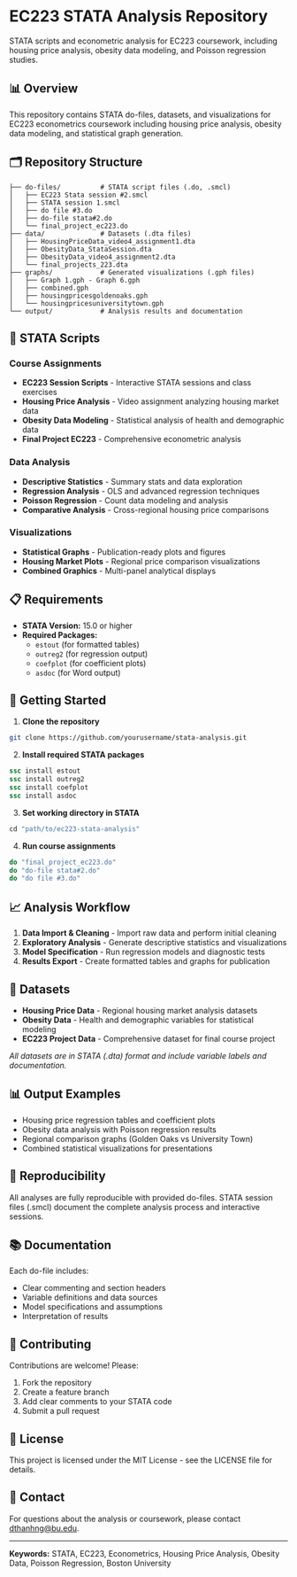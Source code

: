 # EC223 STATA Analysis Repository

STATA scripts and econometric analysis for EC223 coursework, including housing price analysis, obesity data modeling, and Poisson regression studies.

## 📊 Overview

This repository contains STATA do-files, datasets, and visualizations for EC223 econometrics coursework including housing price analysis, obesity data modeling, and statistical graph generation.

## 🗂️ Repository Structure

```
├── do-files/          # STATA script files (.do, .smcl)
│   ├── EC223 Stata session #2.smcl
│   ├── STATA session 1.smcl
│   ├── do file #3.do
│   ├── do-file stata#2.do
│   └── final_project_ec223.do
├── data/              # Datasets (.dta files)
│   ├── HousingPriceData_video4_assignment1.dta
│   ├── ObesityData_StataSession.dta
│   ├── ObesityData_video4_assignment2.dta
│   └── final_projects_223.dta
├── graphs/            # Generated visualizations (.gph files)
│   ├── Graph 1.gph - Graph 6.gph
│   ├── combined.gph
│   ├── housingpricesgoldenoaks.gph
│   └── housingpricesuniversitytown.gph
└── output/            # Analysis results and documentation
```

## 🔧 STATA Scripts

### Course Assignments
- **EC223 Session Scripts** - Interactive STATA sessions and class exercises
- **Housing Price Analysis** - Video assignment analyzing housing market data
- **Obesity Data Modeling** - Statistical analysis of health and demographic data
- **Final Project EC223** - Comprehensive econometric analysis

### Data Analysis
- **Descriptive Statistics** - Summary stats and data exploration
- **Regression Analysis** - OLS and advanced regression techniques
- **Poisson Regression** - Count data modeling and analysis
- **Comparative Analysis** - Cross-regional housing price comparisons

### Visualizations
- **Statistical Graphs** - Publication-ready plots and figures
- **Housing Market Plots** - Regional price comparison visualizations
- **Combined Graphics** - Multi-panel analytical displays

## 📋 Requirements

- **STATA Version:** 15.0 or higher
- **Required Packages:** 
  - `estout` (for formatted tables)
  - `outreg2` (for regression output)
  - `coefplot` (for coefficient plots)
  - `asdoc` (for Word output)

## 🚀 Getting Started

1. **Clone the repository**
```bash
git clone https://github.com/yourusername/stata-analysis.git
```

2. **Install required STATA packages**
```stata
ssc install estout
ssc install outreg2
ssc install coefplot
ssc install asdoc
```

3. **Set working directory in STATA**
```stata
cd "path/to/ec223-stata-analysis"
```

4. **Run course assignments**
```stata
do "final_project_ec223.do"
do "do-file stata#2.do"
do "do file #3.do"
```

## 📈 Analysis Workflow

1. **Data Import & Cleaning** - Import raw data and perform initial cleaning
2. **Exploratory Analysis** - Generate descriptive statistics and visualizations
3. **Model Specification** - Run regression models and diagnostic tests
4. **Results Export** - Create formatted tables and graphs for publication

## 📁 Datasets

- **Housing Price Data** - Regional housing market analysis datasets
- **Obesity Data** - Health and demographic variables for statistical modeling
- **EC223 Project Data** - Comprehensive dataset for final course project

*All datasets are in STATA (.dta) format and include variable labels and documentation.*

## 📊 Output Examples

- Housing price regression tables and coefficient plots
- Obesity data analysis with Poisson regression results
- Regional comparison graphs (Golden Oaks vs University Town)
- Combined statistical visualizations for presentations

## 🔄 Reproducibility

All analyses are fully reproducible with provided do-files. STATA session files (.smcl) document the complete analysis process and interactive sessions.

## 📚 Documentation

Each do-file includes:
- Clear commenting and section headers
- Variable definitions and data sources
- Model specifications and assumptions
- Interpretation of results

## 🤝 Contributing

Contributions are welcome! Please:
1. Fork the repository
2. Create a feature branch
3. Add clear comments to your STATA code
4. Submit a pull request

## 📄 License

This project is licensed under the MIT License - see the LICENSE file for details.

## 📧 Contact

For questions about the analysis or coursework, please contact dthanhng@bu.edu.

---

**Keywords:** STATA, EC223, Econometrics, Housing Price Analysis, Obesity Data, Poisson Regression, Boston University
